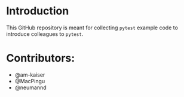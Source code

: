 # Introduction

This GitHub repository is meant for collecting `pytest` example code to introduce colleagues to `pytest`.

# Contributors:

* @am-kaiser
* @MacPingu
* @neumannd

